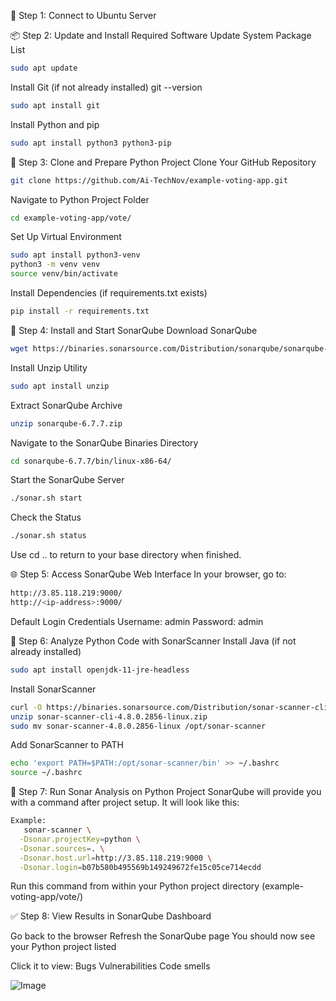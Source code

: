 🔐 Step 1: Connect to Ubuntu Server

📦 Step 2: Update and Install Required Software
Update System Package List
```bash
sudo apt update
```


Install Git (if not already installed)
git --version
```bash
sudo apt install git
```


Install Python and pip
```bash
sudo apt install python3 python3-pip
```


🧾 Step 3: Clone and Prepare Python Project
Clone Your GitHub Repository
```bash
git clone https://github.com/Ai-TechNov/example-voting-app.git
```

Navigate to Python Project Folder
```bash
cd example-voting-app/vote/
```



Set Up Virtual Environment
```bash
sudo apt install python3-venv
python3 -m venv venv
source venv/bin/activate
```


Install Dependencies (if requirements.txt exists)
```bash
pip install -r requirements.txt
```




🧰 Step 4: Install and Start SonarQube
Download SonarQube
```bash
wget https://binaries.sonarsource.com/Distribution/sonarqube/sonarqube-6.7.7.zip
```


Install Unzip Utility
```bash
sudo apt install unzip
```


Extract SonarQube Archive
```bash
unzip sonarqube-6.7.7.zip
```



Navigate to the SonarQube Binaries Directory
```bash
cd sonarqube-6.7.7/bin/linux-x86-64/
```


Start the SonarQube Server
```bash
./sonar.sh start
```
Check the Status
```bash
./sonar.sh status
```


Use cd .. to return to your base directory when finished.

🌐 Step 5: Access SonarQube Web Interface
In your browser, go to:
```bash
http://3.85.118.219:9000/
http://<ip-address>:9000/
```


Default Login Credentials
Username: admin
Password: admin

🔎 Step 6: Analyze Python Code with SonarScanner
Install Java (if not already installed)
```bash
sudo apt install openjdk-11-jre-headless
```


Install SonarScanner
```bash
curl -O https://binaries.sonarsource.com/Distribution/sonar-scanner-cli/sonar-scanner-cli-4.8.0.2856-linux.zip
unzip sonar-scanner-cli-4.8.0.2856-linux.zip
sudo mv sonar-scanner-4.8.0.2856-linux /opt/sonar-scanner
```


Add SonarScanner to PATH
```bash
echo 'export PATH=$PATH:/opt/sonar-scanner/bin' >> ~/.bashrc
source ~/.bashrc
```



🧪 Step 7: Run Sonar Analysis on Python Project
SonarQube will provide you with a command after project setup. It will look like this:
```bash
Example:
   sonar-scanner \
  -Dsonar.projectKey=python \
  -Dsonar.sources=. \
  -Dsonar.host.url=http://3.85.118.219:9000 \
  -Dsonar.login=b07b580b495569b149249672fe15c05ce714ecdd
```


Run this command from within your Python project directory (example-voting-app/vote/)


✅ Step 8: View Results in SonarQube Dashboard

Go back to the browser
Refresh the SonarQube page
You should now see your Python project listed

Click it to view:
Bugs
Vulnerabilities
Code smells

![Image](https://github.com/user-attachments/assets/360e5956-c8ff-4a99-a5dc-e8070e2f43d2)

